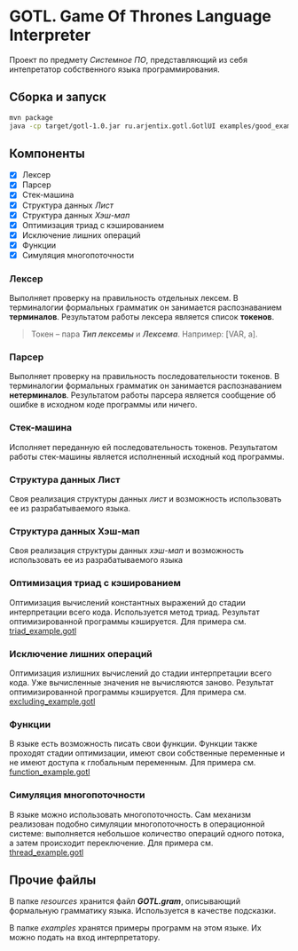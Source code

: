 # GOTL. Game Of Thrones Language Interpreter

Проект по предмету *Системное ПО*, представляющий из себя интепретатор собственного языка программирования.

## Сборка и запуск

```bash
mvn package
java -cp target/gotl-1.0.jar ru.arjentix.gotl.GotlUI examples/good_example.gotl
```

## Компоненты

- [x] Лексер
- [x] Парсер
- [x] Стек-машина
- [x] Структура данных *Лист*
- [x] Структура данных *Хэш-мап*
- [x] Оптимизация триад с кэшированием
- [x] Исключение лишних операций
- [x] Функции
- [x] Симуляция многопоточности

### Лексер

Выполняет проверку на правильность отдельных лексем. В терминалогии формальных грамматик он занимается распознаванием **терминалов**. Результатом работы лексера является список **токенов**.

> Токен – пара ***Тип лексемы*** и ***Лексема***. Например: [VAR, a].

### Парсер

Выполняет проверку на правильность последовательности токенов. В терминалогии формальных грамматик он занимается распознаванием **нетерминалов**. Результатом работы парсера является сообщение об ошибке в исходном коде программы или ничего.

### Стек-машина

Исполняет переданную ей последовательность токенов. Результатом работы стек-машины является исполненный исходный код программы.

### Структура данных Лист

Своя реализация структуры данных *лист* и возможность использовать ее из разрабатываемого языка.

### Структура данных Хэш-мап

Своя реализация структуры данных *хэш-мап* и возможность использовать ее из разрабатываемого языка

### Оптимизация триад с кэшированием

Оптимизация вычислений константных выражений до стадии интерпретации всего кода. Используется метод триад. Результат оптимизированной программы кэшируется. Для примера см. [triad_example.gotl](examples/triad_example.gotl)

### Исключение лишних операций

Оптимизация излишних вычислений до стадии интерпретации всего кода. Уже вычисленные значения не вычисляются заново. Результат оптимизированной программы кэшируется. Для примера см. [excluding_example.gotl](examples/excluding_example.gotl)

### Функции

В языке есть возможность писать свои функции. Функции также проходят стадии оптимизации, имеют свои собственные переменные и не имеют доступа к глобальным переменным. Для примера см. [function_example.gotl](examples/function_example.gotl)

### Симуляция многопоточности

В языке можно использовать многопоточность. Сам механизм реализован подобно симуляции многопоточность в операционной системе: выполняется небольшое количество операций одного потока, а затем происходит переключение. Для примера см. [thread_example.gotl](examples/thread_example.gotl)

## Прочие файлы

В папке *resources* хранится файл ***GOTL.gram***, описывающий формальную грамматику языка. Используется в качестве подсказки.

В папке *examples* хранятся примеры программ на этом языке. Их можно подать на вход интерпретатору.